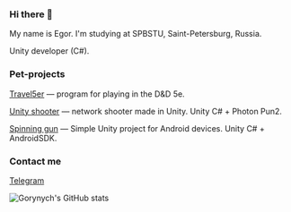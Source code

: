 ### Hi there 👋

My name is Egor. I'm studying at SPBSTU, Saint-Petersburg, Russia.

Unity developer (C#).

### Pet-projects
[Travel5er](https://github.com/Gorynych1337/Travel5er) — program for playing in the D&D 5e.

[Unity shooter](https://github.com/Gorynych1337/NetworkShooter) — network shooter  made in Unity. Unity C# + Photon Pun2.

[Spinning gun](https://github.com/Gorynych1337/Spinning-gun) — Simple Unity project for Android devices. Unity C# + AndroidSDK.

### Contact me
[Telegram](https://t.me/PopovEgor_0)

![Gorynych's GitHub stats](https://github-readme-stats.vercel.app/api?username=Gorynych1337&theme=radical&show_icons=true)

<!--
**Gorynych1337/Gorynych1337** is a ✨ _special_ ✨ repository because its `README.md` (this file) appears on your GitHub profile.

Here are some ideas to get you started:

- 🔭 I’m currently working on ...
- 🌱 I’m currently learning ...
- 👯 I’m looking to collaborate on ...
- 🤔 I’m looking for help with ...
- 💬 Ask me about ...
- 📫 How to reach me: ...
- 😄 Pronouns: ...
- ⚡ Fun fact: ...
-->
